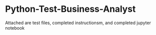 # Python-Test-Business-Analyst
Attached are test files, completed instructionsm, and completed jupyter notebook
